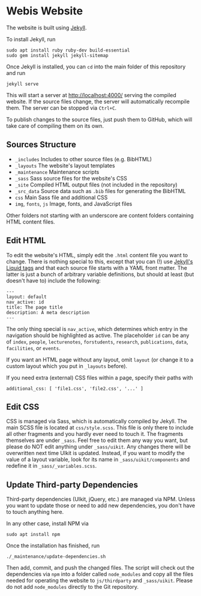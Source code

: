 # Webis Website

The website is built using [Jekyll](https://jekyllrb.com/docs/).

To install Jekyll, run

    sudo apt install ruby ruby-dev build-essential
    sudo gem install jekyll jekyll-sitemap

Once Jekyll is installed, you can `cd` into the main folder of this repository
and run

    jekyll serve

This will start a server at <http://localhost:4000/> serving the compiled
website. If the source files change, the server will automatically recompile
them. The server can be stopped via `Ctrl+C`.

To publish changes to the source files, just push them to GitHub, which will
take care of compiling them on its own.

## Sources Structure
- `_includes` Includes to other source files (e.g. BibHTML)
- `_layouts` The website's layout templates
- `_maintenance` Maintenance scripts
- `_sass` Sass source files for the website's CSS
- `_site` Compiled HTML output files (not included in the repository)
- `_src_data` Source data such as `.bib` files for generating the BibHTML
- `css` Main Sass file and additional CSS
- `img`, `fonts`, `js` Image, fonts, and JavaScript files

Other folders not starting with an underscore are content folders containing
HTML content files.

## Edit HTML
To edit the website's HTML, simply edit the `.html` content file you want to change. There is
nothing special to this, except that you can (!) use
[Jekyll's Liquid tags](https://jekyllrb.com/docs/templates/) and that each source file
starts with a YAML front matter. The latter is just a bunch of arbitrary variable
definitions, but should at least (but doesn't have to) include the following:

    ---
    layout: default
    nav_active: id
    title: The page title
    description: A meta description
    ---

The only thing special is `nav_active`, which determines which entry in the navigation should
be highlighted as active. The placeholder `id` can be any of `index`, `people`,
`lecturenotes`, `forstudents`, `research`, `publications`, `data`, `facilities`, or `events`.

If you want an HTML page without any layout, omit `layout` (or change it to a custom layout
which you put in `_layouts` before).

If you need extra (external) CSS files within a page, specify their paths with

    additional_css: [ 'file1.css', 'file2.css', '...' ] 

## Edit CSS
CSS is managed via Sass, which is automatically compiled by Jekyll.
The main SCSS file is located at `css/style.scss`. This file is only there to
include all other fragments and you hardly ever need to touch it. The fragments
themselves are under `_sass`. Feel free to edit them any way you want, but please do
NOT edit anything under `_sass/uikit`. Any changes there will be overwritten
next time UIkit is updated. Instead, if you want to modify the value of a layout
variable, look for its name in `_sass/uikit/components` and redefine it in
`_sass/_variables.scss`.

## Update Third-party Dependencies
Third-party dependencies (UIkit, jQuery, etc.) are managed via NPM.
Unless you want to update those or need to add new dependencies, you don't
have to touch anything here.

In any other case, install NPM via

    sudo apt install npm

Once the installation has finished, run

    ./_maintenance/update-dependencies.sh

Then add, commit, and push the changed files. The script will check out the
dependencies via `npm` into a folder called `node_modules` and copy all the files
needed for operating the website to `js/thirdparty` and `_sass/uikit`. Please do not
add `node_modules` directly to the Git repository.
